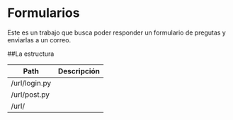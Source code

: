 # Formularios

Este es un trabajo que busca poder responder un formulario de pregutas y enviarlas a un correo.

##La estructura

| Path                  | Descripción |
| --------------------- | ----------- |
| /url/login.py            |             |
| /url/post.py        |             |
| /url/             |             |
